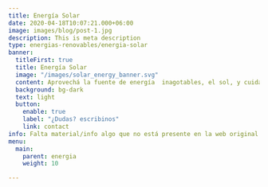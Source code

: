 ```yaml
---
title: Energía Solar
date: 2020-04-18T10:07:21.000+06:00
image: images/blog/post-1.jpg
description: This is meta description
type: energias-renovables/energia-solar
banner:
  titleFirst: true
  title: Energía Solar
  image: "/images/solar_energy_banner.svg"
  content: Aprovechá la fuente de energía  inagotables, el sol, y cuida el medio ambiente
  background: bg-dark
  text: light
  button:
    enable: true
    label: "¿Dudas? escribinos"
    link: contact
info: Falta material/info algo que no está presente en la web original
menu:
  main:
    parent: energia
    weight: 10

---
```


